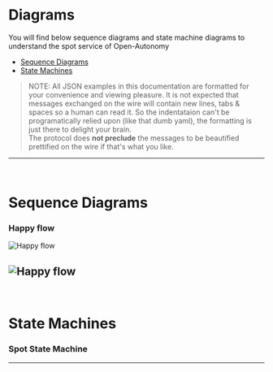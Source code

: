 # Diagrams

You will find below sequence diagrams and state machine diagrams to understand the spot service of Open-Autonomy
- [Sequence Diagrams](#sequence-diagrams)
- [State Machines](#state-machines)


> NOTE: All JSON examples in this documentation are formatted for your convenience and viewing pleasure.  It is not expected that messages exchanged on the wire will contain new lines, tabs & spaces so a human can read it. So the indentataion can't be programatically relied upon (like that dumb yaml), the formatting is just there to delight your brain. <br> The protocol does **not preclude** the messages to be beautified prettified on the wire if that's what you like.
---

<br>

# Sequence Diagrams
### Happy flow
![Happy flow](http://www.plantuml.com/plantuml/proxy?cache=no&src=https://raw.githubusercontent.com/open-autonomy/spot/diagram/SpotService_SequenceDiagram.puml)

![Happy flow](http://www.plantuml.com/plantuml/proxy?cache=no&src=https://github.com/open-autonomy/spot/blob/main/diagram/SpotService_SequenceDiagram.puml)
---

<br>

# State Machines
### Spot State Machine
---

<br>
